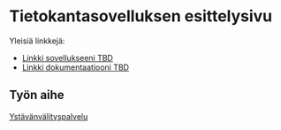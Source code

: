 # Tietokantasovelluksen esittelysivu

Yleisiä linkkejä:

* [Linkki sovellukseeni TBD](https://www.cs.helsinki.fi)
* [Linkki dokumentaatiooni TBD](https://www.github.com)

## Työn aihe

[Ystävänvälityspalvelu](http://advancedkittenry.github.io/suunnittelu_ja_tyoymparisto/aiheet/Ystavanvalityspalvelu.html) 
